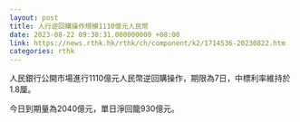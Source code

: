 ```yaml
---
layout: post
title: 人行逆回購操作規模1110億元人民幣
date: 2023-08-22 09:38:31.000000000 +08:00
link: https://news.rthk.hk/rthk/ch/component/k2/1714536-20230822.htm
categories: rthk
---
```


人民銀行公開市場進行1110億元人民幣逆回購操作，期限為7日，中標利率維持於1.8厘。

今日到期量為2040億元，單日淨回籠930億元。
